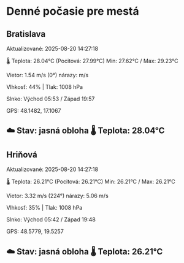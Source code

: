 ﻿# Denné počasie pre mestá

## Bratislava
Aktualizované: 2025-08-20 14:27:18

🌡️ Teplota: 28.04°C 
(Pocitová: 27.99°C)
Min: 27.62°C / Max: 29.23°C

Vietor: 1.54 m/s    (0°) 
nárazy:  m/s

Vlhkosť: 44% | Tlak: 1008 hPa

Slnko: Východ 05:53 / Západ 19:57

GPS: 48.1482, 17.1067

☁️ Stav: jasná obloha        🌡️ Teplota: 28.04°C
---

## Hriňová
Aktualizované: 2025-08-20 14:27:18

🌡️ Teplota: 26.21°C 
(Pocitová: 26.21°C)
Min: 26.21°C / Max: 26.21°C

Vietor: 3.32 m/s (224°)
nárazy: 5.06 m/s

Vlhkosť: 35% | Tlak: 1008 hPa

Slnko: Východ 05:42 / Západ 19:48

GPS: 48.5779, 19.5257

☁️ Stav: jasná obloha        🌡️ Teplota: 26.21°C
---

